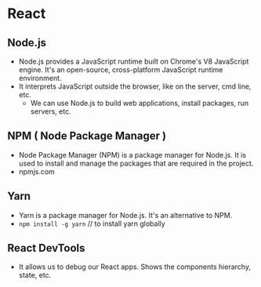 # React

## Node.js

- Node.js provides a JavaScript runtime built on Chrome's V8 JavaScript engine. It's an open-source, cross-platform JavaScript runtime environment.
- It interprets JavaScript outside the browser, like on the server, cmd line, etc.
  - We can use Node.js to build web applications, install packages, run servers, etc.

## NPM ( Node Package Manager )

- Node Package Manager (NPM) is a package manager for Node.js. It is used to install and manage the packages that are required in the project.
- npmjs.com

## Yarn

- Yarn is a package manager for Node.js. It's an alternative to NPM.
- `npm install -g yarn` // to install yarn globally

## React DevTools

- It allows us to debug our React apps. Shows the components hierarchy, state, etc.
